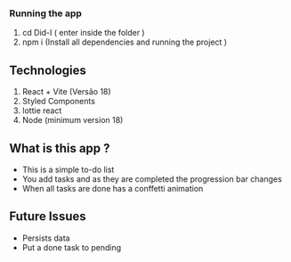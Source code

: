 ### Running the app

1. cd Did-I ( enter inside the folder )
2. npm i (Install all dependencies and running the project )

## Technologies

1. React + Vite (Versão 18)
2. Styled Components
3. lottie react
4. Node (minimum version 18)

## What is this app ?

- This is a simple to-do list 
- You add tasks and as they are completed the progression bar changes
- When all tasks are done has a conffetti animation

## Future Issues

- Persists data
- Put a done task to pending

